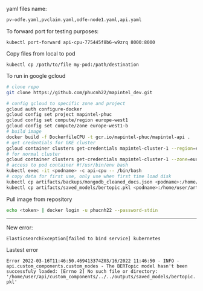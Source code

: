 yaml files name:

```bash
pv-odfe.yaml,pvclaim.yaml,odfe-node1.yaml,api.yaml
```
To forward port for testing purposes:
```
kubectl port-forward api-cpu-775445f8b6-w9zrq 8000:8000
```
Copy files from local to pod
```
kubectl cp /path/to/file my-pod:/path/destination
```
To run in google gcloud
```bash
# clone repo
git clone https://github.com/phucnh22/mapintel_dev.git

# config gcloud to specific zone and project
gcloud auth configure-docker
gcloud config set project mapintel-phuc
gcloud config set compute/region europe-west1
gcloud config set compute/zone europe-west1-b
# build image
docker build -f DockerfileCPU -t gcr.io/mapintel-phuc/mapintel-api .
# get credentials for GKE cluster
gcloud container clusters get-credentials mapintel-cluster-1 --region=europe-west1
# for normal cluster
gcloud container clusters get-credentials mapintel-cluster-1 --zone=europe-west1-b
# access to pod container #!/usr/bin/env bash
kubectl exec -it <podname> -c api-cpu -- /bin/bash
# copy data for first use, only use when first time load disk
kubectl cp artifacts/backups/mongodb_cleaned_docs.json <podname>:/home/user/artifacts/backups/
kubectl cp artifacts/saved_models/bertopic.pkl <podname>:/home/user/artifacts/saved_models/

```
Pull image from repository
```bash
echo <token> | docker login -u phucnh22 --password-stdin
```


----
New error:

`ElasticsearchException[failed to bind service] kubernetes`

Lastest error

`Error
2022-03-16T11:46:50.469413374Z03/16/2022 11:46:50 - INFO - api.custom_components.custom_nodes - The BERTopic model hasn't been successfuly loaded: [Errno 2] No such file or directory: '/home/user/api/custom_components/../../outputs/saved_models/bertopic.pkl'`
